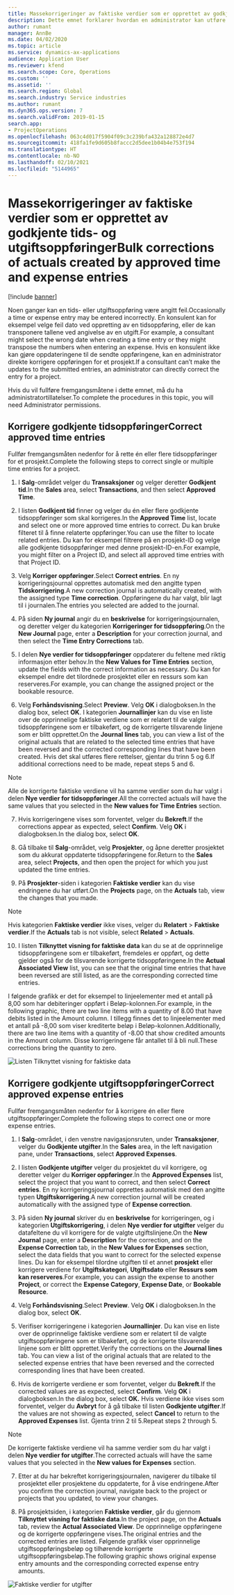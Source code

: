 ```yaml
---
title: Massekorrigeringer av faktiske verdier som er opprettet av godkjente tids- og utgiftsoppføringer
description: Dette emnet forklarer hvordan en administrator kan utføre én korrigering eller massekorringeringer i tidligere godkjente tids- eller utgiftsoppføringer hvis fakturering ikke er fullført.
author: rumant
manager: AnnBe
ms.date: 04/02/2020
ms.topic: article
ms.service: dynamics-ax-applications
audience: Application User
ms.reviewer: kfend
ms.search.scope: Core, Operations
ms.custom: ''
ms.assetid: ''
ms.search.region: Global
ms.search.industry: Service industries
ms.author: rumant
ms.dyn365.ops.version: 7
ms.search.validFrom: 2019-01-15
search.app:
- ProjectOperations
ms.openlocfilehash: 063c4d017f5904f09c3c239bfa432a128872e4d7
ms.sourcegitcommit: 418fa1fe9d605b8faccc2d5dee1b04b4e753f194
ms.translationtype: HT
ms.contentlocale: nb-NO
ms.lasthandoff: 02/10/2021
ms.locfileid: "5144965"
---
```

# <a name="bulk-corrections-of-actuals-created-by-approved-time-and-expense-entries"></a><span data-ttu-id="1ecf8-103">Massekorrigeringer av faktiske verdier som er opprettet av godkjente tids- og utgiftsoppføringer</span><span class="sxs-lookup"><span data-stu-id="1ecf8-103">Bulk corrections of actuals created by approved time and expense entries</span></span>

[!include [banner](../includes/psa-now-project-operations.md)]

<span data-ttu-id="1ecf8-104">Noen ganger kan en tids- eller utgiftsoppføring være angitt feil.</span><span class="sxs-lookup"><span data-stu-id="1ecf8-104">Occasionally a time or expense entry may be entered incorrectly.</span></span> <span data-ttu-id="1ecf8-105">En konsulent kan for eksempel velge feil dato ved oppretting av en tidsoppføring, eller de kan transponere tallene ved angivelse av en utgift.</span><span class="sxs-lookup"><span data-stu-id="1ecf8-105">For example, a consultant might select the wrong date when creating a time entry or they might transpose the numbers when entering an expense.</span></span> <span data-ttu-id="1ecf8-106">Hvis en konsulent ikke kan gjøre oppdateringene til de sendte oppføringene, kan en administrator direkte korrigere oppføringen for et prosjekt.</span><span class="sxs-lookup"><span data-stu-id="1ecf8-106">If a consultant can’t make the updates to the submitted entries, an administrator can directly correct the entry for a project.</span></span>

<span data-ttu-id="1ecf8-107">Hvis du vil fullføre fremgangsmåtene i dette emnet, må du ha administratortillatelser.</span><span class="sxs-lookup"><span data-stu-id="1ecf8-107">To complete the procedures in this topic, you will need Administrator permissions.</span></span>

## <a name="correct-approved-time-entries"></a><span data-ttu-id="1ecf8-108">Korrigere godkjente tidsoppføringer</span><span class="sxs-lookup"><span data-stu-id="1ecf8-108">Correct approved time entries</span></span>     

<span data-ttu-id="1ecf8-109">Fullfør fremgangsmåten nedenfor for å rette én eller flere tidsoppføringer for et prosjekt.</span><span class="sxs-lookup"><span data-stu-id="1ecf8-109">Complete the following steps to correct single or multiple time entries for a project.</span></span>

1. <span data-ttu-id="1ecf8-110">I **Salg**-området velger du **Transaksjoner** og velger deretter **Godkjent tid**.</span><span class="sxs-lookup"><span data-stu-id="1ecf8-110">In the **Sales** area, select **Transactions**, and then select **Approved Time**.</span></span> 

2. <span data-ttu-id="1ecf8-111">I listen **Godkjent tid** finner og velger du én eller flere godkjente tidsoppføringer som skal korrigeres.</span><span class="sxs-lookup"><span data-stu-id="1ecf8-111">In the **Approved Time** list, locate and select one or more approved time entries to correct.</span></span> <span data-ttu-id="1ecf8-112">Du kan bruke filteret til å finne relaterte oppføringer.</span><span class="sxs-lookup"><span data-stu-id="1ecf8-112">You can use the filter to locate related entries.</span></span> <span data-ttu-id="1ecf8-113">Du kan for eksempel filtrere på en prosjekt-ID og velge alle godkjente tidsoppføringer med denne prosjekt-ID-en.</span><span class="sxs-lookup"><span data-stu-id="1ecf8-113">For example, you might filter on a Project ID, and select all approved time entries with that Project ID.</span></span>

3. <span data-ttu-id="1ecf8-114">Velg **Korriger oppføringer**.</span><span class="sxs-lookup"><span data-stu-id="1ecf8-114">Select **Correct entries**.</span></span> <span data-ttu-id="1ecf8-115">En ny korrigeringsjournal opprettes automatisk med den angitte typen **Tidskorrigering**.</span><span class="sxs-lookup"><span data-stu-id="1ecf8-115">A new correction journal is automatically created, with the assigned type **Time correction**.</span></span> <span data-ttu-id="1ecf8-116">Oppføringene du har valgt, blir lagt til i journalen.</span><span class="sxs-lookup"><span data-stu-id="1ecf8-116">The entries you selected are added to the journal.</span></span> 

4. <span data-ttu-id="1ecf8-117">På siden **Ny journal** angir du en **beskrivelse** for korrigeringsjournalen, og deretter velger du kategorien **Korrigeringer for tidsoppføring**.</span><span class="sxs-lookup"><span data-stu-id="1ecf8-117">On the **New Journal** page, enter a **Description** for your correction journal, and then select the **Time Entry Corrections** tab.</span></span>  
5. <span data-ttu-id="1ecf8-118">I delen **Nye verdier for tidsoppføringer** oppdaterer du feltene med riktig informasjon etter behov.</span><span class="sxs-lookup"><span data-stu-id="1ecf8-118">In the **New Values for Time Entries** section, update the fields with the correct information as necessary.</span></span> <span data-ttu-id="1ecf8-119">Du kan for eksempel endre det tilordnede prosjektet eller en ressurs som kan reserveres.</span><span class="sxs-lookup"><span data-stu-id="1ecf8-119">For example, you can change the assigned project or the bookable resource.</span></span>

6. <span data-ttu-id="1ecf8-120">Velg **Forhåndsvisning**.</span><span class="sxs-lookup"><span data-stu-id="1ecf8-120">Select **Preview**.</span></span> <span data-ttu-id="1ecf8-121">Velg **OK** i dialogboksen.</span><span class="sxs-lookup"><span data-stu-id="1ecf8-121">In the dialog box, select **OK**.</span></span> <span data-ttu-id="1ecf8-122">I kategorien **Journallinjer** kan du vise en liste over de opprinnelige faktiske verdiene som er relatert til de valgte tidsoppføringene som er tilbakeført, og de korrigerte tilsvarende linjene som er blitt opprettet.</span><span class="sxs-lookup"><span data-stu-id="1ecf8-122">On the **Journal lines** tab, you can view a list of the original actuals that are related to the selected time entries that have been reversed and the corrected corresponding lines that have been created.</span></span> <span data-ttu-id="1ecf8-123">Hvis det skal utføres flere rettelser, gjentar du trinn 5 og 6.</span><span class="sxs-lookup"><span data-stu-id="1ecf8-123">If additional corrections need to be made, repeat steps 5 and 6.</span></span> 

> [!NOTE]
> <span data-ttu-id="1ecf8-124">Alle de korrigerte faktiske verdiene vil ha samme verdier som du har valgt i delen **Nye verdier for tidsoppføringer**.</span><span class="sxs-lookup"><span data-stu-id="1ecf8-124">All the corrected actuals will have the same values that you selected in the **New values for Time Entries** section.</span></span>

7. <span data-ttu-id="1ecf8-125">Hvis korrigeringene vises som forventet, velger du **Bekreft**.</span><span class="sxs-lookup"><span data-stu-id="1ecf8-125">If the corrections appear as expected, select **Confirm**.</span></span> <span data-ttu-id="1ecf8-126">Velg **OK** i dialogboksen.</span><span class="sxs-lookup"><span data-stu-id="1ecf8-126">In the dialog box, select **OK**.</span></span>

8. <span data-ttu-id="1ecf8-127">Gå tilbake til **Salg**-området, velg **Prosjekter**, og åpne deretter prosjektet som du akkurat oppdaterte tidsoppføringene for.</span><span class="sxs-lookup"><span data-stu-id="1ecf8-127">Return to the **Sales** area, select **Projects**, and then open the project for which you just updated the time entries.</span></span> 

9. <span data-ttu-id="1ecf8-128">På **Prosjekter**-siden i kategorien **Faktiske verdier** kan du vise endringene du har utført.</span><span class="sxs-lookup"><span data-stu-id="1ecf8-128">On the **Projects** page, on the **Actuals** tab, view the changes that you made.</span></span> 

> [!NOTE]
> <span data-ttu-id="1ecf8-129">Hvis kategorien **Faktiske verdier** ikke vises, velger du **Relatert** > **Faktiske verdier**.</span><span class="sxs-lookup"><span data-stu-id="1ecf8-129">If the **Actuals** tab is not visible, select **Related** > **Actuals**.</span></span>  

10. <span data-ttu-id="1ecf8-130">I listen **Tilknyttet visning for faktiske data** kan du se at de opprinnelige tidsoppføringene som er tilbakeført, fremdeles er oppført, og dette gjelder også for de tilsvarende korrigerte tidsoppføringene.</span><span class="sxs-lookup"><span data-stu-id="1ecf8-130">In the **Actual Associated View** list, you can see that the original time entries that have been reversed are still listed, as are the corresponding corrected time entries.</span></span> 

<span data-ttu-id="1ecf8-131">I følgende grafikk er det for eksempel to linjeelementer med et antall på 8,00 som har debiteringer oppført i Beløp-kolonnen.</span><span class="sxs-lookup"><span data-stu-id="1ecf8-131">For example, in the following graphic, there are two line items with a quantity of 8.00 that have debits listed in the Amount column.</span></span> <span data-ttu-id="1ecf8-132">I tillegg finnes det to linjeelementer med et antall på -8,00 som viser krediterte beløp i Beløp-kolonnen.</span><span class="sxs-lookup"><span data-stu-id="1ecf8-132">Additionally, there are two line items with a quantity of -8.00 that show credited amounts in the Amount column.</span></span> <span data-ttu-id="1ecf8-133">Disse korrigeringene får antallet til å bli null.</span><span class="sxs-lookup"><span data-stu-id="1ecf8-133">These corrections bring the quantity to zero.</span></span>

![Listen Tilknyttet visning for faktiske data](https://github.com/MicrosoftDocs/dynamics-365-customer-engagement-pr/blob/bulk-corrections-actuals-created-by-approved-time-expense-entries.md/time-actuals.png)
 
## <a name="correct-approved-expense-entries"></a><span data-ttu-id="1ecf8-135">Korrigere godkjente utgiftsoppføringer</span><span class="sxs-lookup"><span data-stu-id="1ecf8-135">Correct approved expense entries</span></span>

<span data-ttu-id="1ecf8-136">Fullfør fremgangsmåten nedenfor for å korrigere én eller flere utgiftsoppføringer.</span><span class="sxs-lookup"><span data-stu-id="1ecf8-136">Complete the following steps to correct one or more expense entries.</span></span> 

1. <span data-ttu-id="1ecf8-137">I **Salg**-området, i den venstre navigasjonsruten, under **Transaksjoner**, velger du **Godkjente utgifter**.</span><span class="sxs-lookup"><span data-stu-id="1ecf8-137">In the **Sales** area, in the left navigation pane, under **Transactions**, select **Approved Expenses**.</span></span>

2. <span data-ttu-id="1ecf8-138">I listen **Godkjente utgifter** velger du prosjektet du vil korrigere, og deretter velger du **Korriger oppføringer**.</span><span class="sxs-lookup"><span data-stu-id="1ecf8-138">In the **Approved Expenses** list, select the project that you want to correct, and then select **Correct entries**.</span></span> <span data-ttu-id="1ecf8-139">En ny korrigeringsjournal opprettes automatisk med den angitte typen **Utgiftskorrigering**.</span><span class="sxs-lookup"><span data-stu-id="1ecf8-139">A new correction journal will be created automatically with the assigned type of **Expense correction**.</span></span> 

3. <span data-ttu-id="1ecf8-140">På siden **Ny journal** skriver du en **beskrivelse** for korrigeringen, og i kategorien **Utgiftskorrigering**, i delen **Nye verdier for utgifter** velger du datafeltene du vil korrigere for de valgte utgiftslinjene.</span><span class="sxs-lookup"><span data-stu-id="1ecf8-140">On the **New Journal** page, enter a **Description** for the correction, and on the **Expense Correction** tab, in the **New Values for Expenses** section, select the data fields that you want to correct for the selected expense lines.</span></span> <span data-ttu-id="1ecf8-141">Du kan for eksempel tilordne utgiften til et annet **prosjekt** eller korrigere verdiene for **Utgiftskategori**, **Utgiftsdato** eller **Ressurs som kan reserveres**.</span><span class="sxs-lookup"><span data-stu-id="1ecf8-141">For example, you can assign the expense to another **Project**, or correct the **Expense Category**, **Expense Date**, or **Bookable Resource**.</span></span>

4. <span data-ttu-id="1ecf8-142">Velg **Forhåndsvisning**.</span><span class="sxs-lookup"><span data-stu-id="1ecf8-142">Select **Preview**.</span></span> <span data-ttu-id="1ecf8-143">Velg **OK** i dialogboksen.</span><span class="sxs-lookup"><span data-stu-id="1ecf8-143">In the dialog box, select **OK**.</span></span> 

5. <span data-ttu-id="1ecf8-144">Verifiser korrigeringene i kategorien **Journallinjer**. Du kan vise en liste over de opprinnelige faktiske verdiene som er relatert til de valgte utgiftsoppføringene som er tilbakeført, og de korrigerte tilsvarende linjene som er blitt opprettet.</span><span class="sxs-lookup"><span data-stu-id="1ecf8-144">Verify the corrections on the **Journal lines** tab. You can view a list of the original actuals that are related to the selected expense entries that have been reversed and the corrected corresponding lines that have been created.</span></span>

6. <span data-ttu-id="1ecf8-145">Hvis de korrigerte verdiene er som forventet, velger du **Bekreft**.</span><span class="sxs-lookup"><span data-stu-id="1ecf8-145">If the corrected values are as expected, select **Confirm**.</span></span> <span data-ttu-id="1ecf8-146">Velg **OK** i dialogboksen.</span><span class="sxs-lookup"><span data-stu-id="1ecf8-146">In the dialog box, select **OK.**</span></span> <span data-ttu-id="1ecf8-147">Hvis verdiene ikke vises som forventet, velger du **Avbryt** for å gå tilbake til listen **Godkjente utgifter**.</span><span class="sxs-lookup"><span data-stu-id="1ecf8-147">If the values are not showing as expected, select **Cancel** to return to the **Approved Expenses** list.</span></span> <span data-ttu-id="1ecf8-148">Gjenta trinn 2 til 5.</span><span class="sxs-lookup"><span data-stu-id="1ecf8-148">Repeat steps 2 through 5.</span></span> 

> [!NOTE]
> <span data-ttu-id="1ecf8-149">De korrigerte faktiske verdiene vil ha samme verdier som du har valgt i delen **Nye verdier for utgifter**.</span><span class="sxs-lookup"><span data-stu-id="1ecf8-149">The corrected actuals will have the same values that you selected in the **New values for Expenses** section.</span></span>

7. <span data-ttu-id="1ecf8-150">Etter at du har bekreftet korrigeringsjournalen, navigerer du tilbake til prosjektet eller prosjektene du oppdaterte, for å vise endringene.</span><span class="sxs-lookup"><span data-stu-id="1ecf8-150">After you confirm the correction journal, navigate back to the project or projects that you updated, to view your changes.</span></span>  

8. <span data-ttu-id="1ecf8-151">På prosjektsiden, i kategorien **Faktiske verdier**, går du gjennom **Tilknyttet visning for faktiske data**.</span><span class="sxs-lookup"><span data-stu-id="1ecf8-151">In the project page, on the **Actuals** tab, review the **Actual Associated View**.</span></span> <span data-ttu-id="1ecf8-152">De opprinnelige oppføringene og de korrigerte oppføringene vises.</span><span class="sxs-lookup"><span data-stu-id="1ecf8-152">The original entries and the corrected entries are listed.</span></span> <span data-ttu-id="1ecf8-153">Følgende grafikk viser opprinnelige utgiftsoppføringsbeløp og tilhørende korrigerte utgiftsoppføringsbeløp.</span><span class="sxs-lookup"><span data-stu-id="1ecf8-153">The following graphic shows original expense entry amounts and the corresponding corrected expense entry amounts.</span></span> 

![Faktiske verdier for utgifter](https://user-images.githubusercontent.com/60806505/77122219-4cd52900-69fa-11ea-8349-ccd2ffebf640.png)
